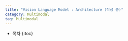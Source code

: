 ```yaml
---
title: "Vision Language Model : Architecture (작성 중)"
category: Multimodal
tag: Multimodal
---
```








* 목차
{:toc}










